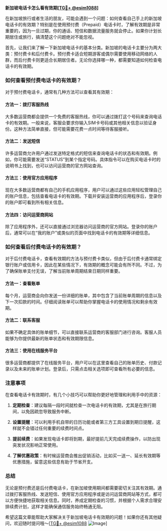 **新加坡电话卡怎么看有效期[[TG💪+ @esim1088](https://t.me/s/esim1088)]**

在新加坡旅行或者生活的朋友，可能会遇到一个问题：如何查看自己手上的新加坡电话卡的有效期？特别是在使用预付费（Prepaid）电话卡时，了解有效期是非常重要的，因为一旦过期，你的通话、短信和数据流量服务就会停止。如果你计划长期居住或旅行，搞清楚这个问题绝对不能忽视。

首先，让我们来了解一下新加坡电话卡的基本分类。新加坡的电话卡主要分为两大类：预付费卡和后付费卡。预付费卡适合短期游客或偶尔需要使用移动网络的人群，而后付费卡则更适合长期居住者。无论你选择哪一种，都需要知道如何检查电话卡的有效期。

### 如何查看预付费电话卡的有效期？

对于预付费电话卡，通常有几种方法可以查看其有效期：

#### 方法一：拨打客服热线
大多数运营商都会提供一个免费的客服热线，你可以通过拨打这个号码来查询电话卡的有效期。一般来说，客服会要求你输入SIM卡号码或其他相关信息以验证身份。这种方法简单直接，但可能需要花费一点时间等待客服接听。

#### 方法二：发送短信
许多运营商允许用户通过发送特定格式的短信来查询电话卡的状态和有效期。例如，你可能需要发送“STATUS”到某个指定号码。具体指令可以在购买电话卡时的说明书上找到，也可以访问运营商的官方网站查询。

#### 方法三：使用官方应用程序
现在大多数运营商都有自己的手机应用程序，用户可以通过这些应用轻松管理自己的账户信息，包括查看电话卡的有效期。下载并安装运营商的应用程序后，登录你的账户即可看到所有相关信息。

#### 方法四：访问运营商网站
除了应用程序外，还可以直接通过浏览器访问运营商的官方网站。登录你的账户后，通常可以在“我的账户”或类似的页面中找到电话卡的有效期等详细信息。

### 如何查看后付费电话卡的有效期？

对于后付费电话卡，查看有效期的方法与预付费卡类似，但由于后付费卡通常绑定银行账户或信用卡，因此在某些情况下，有效期的概念可能会有所不同。不过，为了确保账单支付无误，了解当前账单周期结束日期同样重要。

#### 方法一：查看账单
每个月，运营商会向你发送一份详细的账单，其中包含了当前账单周期的信息以及下一次扣款的时间。仔细阅读账单可以帮助你掌握电话卡的使用情况和剩余有效期。

#### 方法二：联系客服
如果不确定具体的账单细节，可以直接联系运营商的客服部门进行咨询。客服人员能够为你提供最新的账单状态和有效期限信息。

#### 方法三：使用在线服务平台
很多运营商都提供了在线服务平台，用户可以在这里查看自己的账单历史、付款记录以及未来的账单计划。登录后，只需点击相关选项即可查看所有必要的信息。

### 注意事项

在查看电话卡有效期时，有几个小技巧可以帮助你更好地管理和利用手中的资源：

1. **定期检查**：建议每隔一段时间就检查一次电话卡的有效期，尤其是在旅行期间，以免因疏忽导致服务中断。
   
2. **设置提醒**：可以利用手机自带的日历功能或者第三方工具设置到期日提醒，这样就不会错过任何重要的续费时间点。

3. **提前续费**：如果发现电话卡即将到期，最好提前几天完成续费操作，以防出现突发状况影响正常使用。

4. **了解优惠政策**：有时候运营商会推出促销活动，比如买一送一、延长有效期等优惠措施，留意这些信息有助于节省开支。

### 总结

无论是预付费还是后付费电话卡，在新加坡使用期间都需要密切关注其有效期。通过拨打客服热线、发送短信、使用官方应用程序或是访问运营商网站等方式，都可以方便快捷地获取相关信息。同时，养成定期检查的习惯，并根据个人需求合理安排续费计划，这样才能确保通信服务始终畅通无阻。

希望这篇文章能帮助大家解决关于新加坡电话卡有效期的问题！如果你还有其他疑问，欢迎随时提问哦～[[TG💪+ @esim1088](https://t.me/s/esim1088) ![Image](https://i.postimg.cc/4NQfJmqS/Snipaste-2025-05-13-00-14-12.png)]